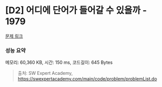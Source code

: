 # [D2] 어디에 단어가 들어갈 수 있을까 - 1979 

[문제 링크](https://swexpertacademy.com/main/code/problem/problemDetail.do?contestProbId=AV5PuPq6AaQDFAUq) 

### 성능 요약

메모리: 60,360 KB, 시간: 150 ms, 코드길이: 645 Bytes



> 출처: SW Expert Academy, https://swexpertacademy.com/main/code/problem/problemList.do